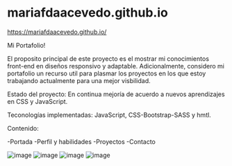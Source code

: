 # mariafdaacevedo.github.io
https://mariafdaacevedo.github.io/


Mi Portafolio!

El proposito principal de este proyecto es el mostrar mi conocimientos front-end en diseños responsivo y adaptable. 
Adicionalmente, considero mi portafolio un recurso util para plasmar los proyectos en los que estoy trabajando actualmente para una mejor visbilidad.

Estado del proyecto: En continua mejoría de acuerdo a nuevos aprendizajes en CSS y JavaScript.

Teconologías implementadas: JavaScript, CSS-Bootstrap-SASS y hmtl. 

Contenido:

-Portada
-Perfil y habilidades
-Proyectos
-Contacto 

![image](https://user-images.githubusercontent.com/113567795/223594420-3f30c6f7-487f-4a6c-977a-0853847b8b97.png)
![image](https://user-images.githubusercontent.com/113567795/223594527-3bdd6b15-a7b2-428e-9c34-5f9007227d81.png)
![image](https://user-images.githubusercontent.com/113567795/223594903-677e4939-c873-4abe-8f09-d2054637d352.png)
![image](https://user-images.githubusercontent.com/113567795/223594713-f0fcc896-d304-424e-9c20-134fbd2ae264.png)
